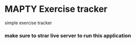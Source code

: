 # MAPTY Exercise tracker
simple exercise tracker
### make sure to strar live server to run this application
